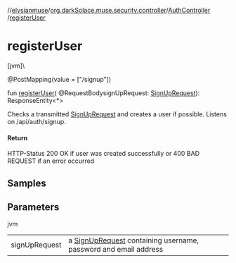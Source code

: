 //[elysianmuse](../../../index.md)/[org.darkSolace.muse.security.controller](../index.md)/[AuthController](index.md)
/[registerUser](register-user.md)

# registerUser

[jvm]\

@PostMapping(value = ["/signup"])

fun [registerUser](register-user.md)(
@RequestBodysignUpRequest: [SignUpRequest](../../org.darkSolace.muse.security.model/-sign-up-request/index.md)):
ResponseEntity&lt;*&gt;

Checks a transmitted [SignUpRequest](../../org.darkSolace.muse.security.model/-sign-up-request/index.md) and creates a
user if possible. Listens on /api/auth/signup.

#### Return

HTTP-Status 200 OK if user was created successfully or 400 BAD REQUEST if an error occurred

## Samples

## Parameters

jvm

| | |
|---|---|
| signUpRequest | a [SignUpRequest](../../org.darkSolace.muse.security.model/-sign-up-request/index.md) containing username, password and email address |

